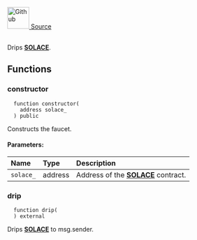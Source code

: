 <a href="https://github.com/solace-fi/solace-core/blob/main/contracts/Faucet.sol"><img src="/img/github.svg" alt="Github" width="50px"/> Source</a><br/><br/>

Drips [**SOLACE**](./SOLACE).


## Functions
### constructor
```solidity
  function constructor(
    address solace_
  ) public
```
Constructs the faucet.


#### Parameters:
| Name | Type | Description                                                          |
| :--- | :--- | :------------------------------------------------------------------- |
| `solace_` | address | Address of the [**SOLACE**](./SOLACE) contract. |

### drip
```solidity
  function drip(
  ) external
```
Drips [**SOLACE**](./SOLACE) to msg.sender.




